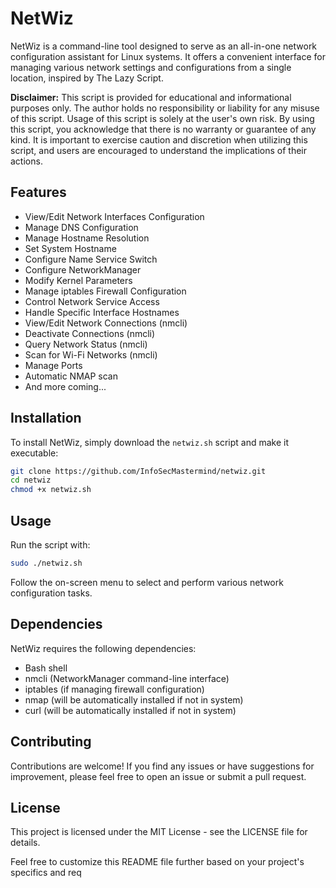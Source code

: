 # NetWiz

NetWiz is a command-line tool designed to serve as an all-in-one network configuration assistant for Linux systems. It offers a convenient interface for managing various network settings and configurations from a single location, inspired by The Lazy Script.

**Disclaimer:** This script is provided for educational and informational purposes only. The author holds no responsibility or liability for any misuse of this script. Usage of this script is solely at the user's own risk. By using this script, you acknowledge that there is no warranty or guarantee of any kind. It is important to exercise caution and discretion when utilizing this script, and users are encouraged to understand the implications of their actions. 

## Features

- View/Edit Network Interfaces Configuration
- Manage DNS Configuration
- Manage Hostname Resolution
- Set System Hostname
- Configure Name Service Switch
- Configure NetworkManager
- Modify Kernel Parameters
- Manage iptables Firewall Configuration
- Control Network Service Access
- Handle Specific Interface Hostnames
- View/Edit Network Connections (nmcli)
- Deactivate Connections (nmcli)
- Query Network Status (nmcli)
- Scan for Wi-Fi Networks (nmcli)
- Manage Ports
- Automatic NMAP scan
- And more coming...

## Installation

To install NetWiz, simply download the `netwiz.sh` script and make it executable:

```bash
git clone https://github.com/InfoSecMastermind/netwiz.git
cd netwiz
chmod +x netwiz.sh
```

## Usage
Run the script with:
```bash
sudo ./netwiz.sh
```
Follow the on-screen menu to select and perform various network configuration tasks.

## Dependencies
NetWiz requires the following dependencies:

- Bash shell
- nmcli (NetworkManager command-line interface)
- iptables (if managing firewall configuration)
- nmap (will be automatically installed if not in system)
- curl (will be automatically installed if not in system)

## Contributing
Contributions are welcome! If you find any issues or have suggestions for improvement, please feel free to open an issue or submit a pull request.

## License
This project is licensed under the MIT License - see the LICENSE file for details.

Feel free to customize this README file further based on your project's specifics and req
